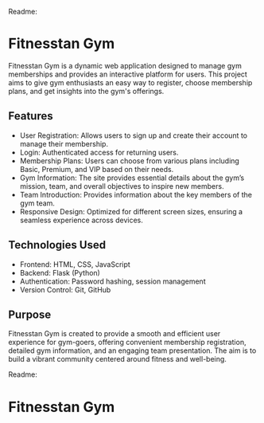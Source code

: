 Readme:
# Fitnesstan Gym
Fitnesstan Gym is a dynamic web application designed to manage gym memberships and provides an interactive platform for users. This project aims to give gym enthusiasts an easy way to register, choose membership plans, and get insights into the gym's offerings.
## Features
- User Registration: Allows users to sign up and create their account to manage their membership.
- Login: Authenticated access for returning users.
- Membership Plans: Users can choose from various plans including Basic, Premium, and VIP based on their needs.
- Gym Information: The site provides essential details about the gym’s mission, team, and overall objectives to inspire new members.
- Team Introduction: Provides information about the key members of the gym team.
- Responsive Design: Optimized for different screen sizes, ensuring a seamless experience across devices.
## Technologies Used
- Frontend: HTML, CSS, JavaScript
- Backend: Flask (Python)
- Authentication: Password hashing, session management
- Version Control: Git, GitHub
## Purpose
Fitnesstan Gym is created to provide a smooth and efficient user experience for gym-goers, offering convenient membership registration, detailed gym information, and an engaging team presentation. The aim is to build a vibrant community centered around fitness and well-being.

Readme:
# Fitnesstan Gym
